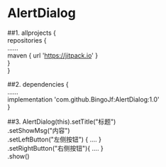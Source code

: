 # AlertDialog

##1.
allprojects {<br>
    repositories {<br>
        ......<br>
        maven { url 'https://jitpack.io' }<br>
    }<br>
}<br>

##2.
dependencies {<br>
    ......<br>
    implementation 'com.github.BingoJf:AlertDialog:1.0'<br>
}<br>

##3.
AlertDialog(this).setTitle("标题")<br>
                .setShowMsg("内容")<br>
                .setLeftButton("左侧按钮") {  .... }<br>
                .setRightButton("右侧按钮"){  .... }<br>
                .show()<br>
